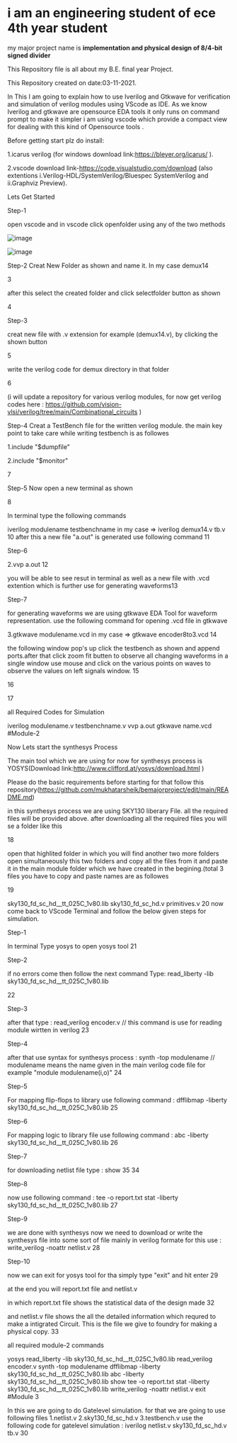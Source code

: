 

# i am an engineering student of ece 4th year student

my  major project name is **implementation and physical design of 8/4-bit signed divider**

This Repository file is all about my B.E. final year Project.

This Repository created on date:03-11-2021.

In This I am going to explain how to use Iverilog and Gtkwave for verification and simulation of verilog modules using VScode as IDE. As we know Iverilog and gtkwave are opensource EDA tools it only runs on command prompt to make it simpler i am using vscode which provide a compact view for dealing with this kind of Opensource tools .

Before getting start plz do install:

1.icarus verilog (for windows download link:https://bleyer.org/icarus/ ).

2.vscode download link-https://code.visualstudio.com/download (also extentions i.Verilog-HDL/SystemVerilog/Bluespec SystemVerilog and ii.Graphviz Preview).

Lets Get Started

Step-1

open vscode and in vscode click openfolder using any of the two methods

![image](https://user-images.githubusercontent.com/93753343/140521231-c3797960-6719-4e8b-9aaf-94003ac11ef2.png)

![image](https://user-images.githubusercontent.com/93753343/140521597-593760df-8d34-4853-8935-26d099963ef3.png)



Step-2 Creat New Folder as shown and name it. In my case demux14

3

after this select the created folder and click selectfolder button as shown

4

Step-3

creat new file with .v extension for example (demux14.v), by clicking the shown button

5

write the verilog code for demux directory in that folder

6

(i will update a repository for various verilog modules, for now get verilog codes here : https://github.com/vision-vlsi/verilog/tree/main/Combinational_circuits )

Step-4 Creat a TestBench file for the written verilog module. the main key point to take care while writing testbench is as followes

1.include "$dumpfile"

2.include "$monitor"

7

Step-5 Now open a new terminal as shown

8

In terminal type the following commands

iverilog modulename testbenchname in my case => iverilog demux14.v tb.v 10
after this a new file "a.out" is generated use following command 11

Step-6

2.vvp a.out 12

you will be able to see resut in terminal as well as a new file with .vcd extention which is further use for generating waveforms13

Step-7

for generating waveforms we are using gtkwave EDA Tool for waveform representation. use the following command for opening .vcd file in gtkwave

3.gtkwave modulename.vcd in my case => gtkwave encoder8to3.vcd 14

the following window pop's up click the testbench as shown and append ports.after that click zoom fit butten to observe all changing waveforms in a single window use mouse and click on the various points on waves to observe the values on left signals window. 15

16

17

all Required Codes for Simulation

iverilog modulename.v testbenchname.v
vvp a.out
gtkwave name.vcd
#Module-2

Now Lets start the synthesys Process

The main tool which we are using for now for synthesys process is YOSYS(Download link:http://www.clifford.at/yosys/download.html )

Please do the basic requirements before starting for that follow this repository(https://github.com/mukhatarsheik/bemajorproject/edit/main/README.md)

in this synthesys process we are using SKY130 liberary File. all the required files will be provided above. after downloading all the required files you will se a folder like this

18

open that highlited folder in which you will find another two more folders open simultaneously this two folders and copy all the files from it and paste it in the main module folder which we have created in the begining.(total 3 files you have to copy and paste names are as followes

19

sky130_fd_sc_hd__tt_025C_1v80.lib
sky130_fd_sc_hd.v
primitives.v 20
now come back to VScode Terminal and follow the below given steps for simulation.

Step-1

In terminal Type yosys to open yosys tool 21

Step-2

if no errors come then follow the next command Type: read_liberty -lib sky130_fd_sc_hd__tt_025C_1v80.lib

22

Step-3

after that type : read_verilog encoder.v // this command is use for reading module wirtten in verilog 23

Step-4

after that use syntax for synthesys process : synth -top modulename // modulename means the name given in the main verilog code file for example "module modulename(i,o)" 24

Step-5

For mapping flip-flops to library use following command : dfflibmap -liberty sky130_fd_sc_hd__tt_025C_1v80.lib 25

Step-6

For mapping logic to library file use following command : abc -liberty sky130_fd_sc_hd__tt_025C_1v80.lib 26

Step-7

for downloading netlist file type : show 35 34

Step-8

now use following command : tee -o report.txt stat -liberty sky130_fd_sc_hd__tt_025C_1v80.lib 27

Step-9

we are done with synthesys now we need to download or write the synthesys file into some sort of file mainly in verilog formate for this use : write_verilog -noattr netlist.v 28

Step-10

now we can exit for yosys tool for tha simply type "exit" and hit enter 29

at the end you will report.txt file and netlist.v

in which report.txt file shows the statistical data of the design made 32

and netlist.v file shows the all the detailed information which requred to make a intigrated Circuit. This is the file we give to foundry for making a physical copy. 33

all required module-2 commands

yosys
read_liberty -lib sky130_fd_sc_hd__tt_025C_1v80.lib
read_verilog encoder.v
synth -top modulename
dfflibmap -liberty sky130_fd_sc_hd__tt_025C_1v80.lib
abc -liberty sky130_fd_sc_hd__tt_025C_1v80.lib
show
tee -o report.txt stat -liberty sky130_fd_sc_hd__tt_025C_1v80.lib
write_verilog -noattr netlist.v
exit
#Module 3

In this we are going to do Gatelevel simulation. for that we are going to use following files 1.netlist.v 2.sky130_fd_sc_hd.v 3.testbench.v use the following code for gatelevel simulation : iverilog netlist.v sky130_fd_sc_hd.v tb.v 30

